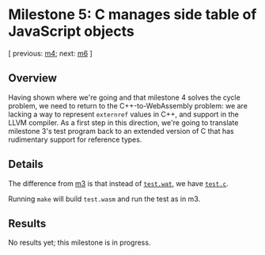 # Milestone 5: C manages side table of JavaScript objects

[ previous: [m4](../m4/); next: [m6](../m6/) ]

## Overview

Having shown where we're going and that milestone 4 solves the cycle
problem, we need to return to the C++-to-WebAssembly problem: we are
lacking a way to represent `externref` values in C++, and support in the
LLVM compiler.  As a first step in this direction, we're going to
translate milestone 3's test program back to an extended version of C
that has rudimentary support for reference types.

## Details

The difference from [m3](../m3) is that instead of
[`test.wat`](../m3/test.wat), we have [`test.c`](./test.c).

Running `make` will build `test.wasm` and run the test as in m3.

## Results

No results yet; this milestone is in progress.
